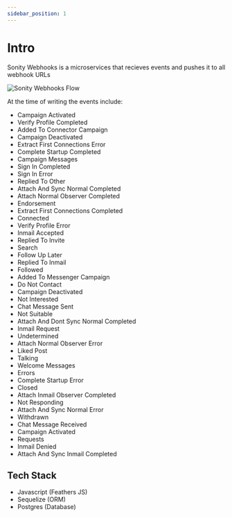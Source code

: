 ```yaml
---
sidebar_position: 1
---
```


# Intro

Sonity Webhooks is a microservices that recieves events and pushes it to all webhook URLs

![Sonity Webhooks Flow](/img/docs/sonity_webhooks.png)

At the time of writing the events include:
- Campaign Activated
- Verify Profile Completed
- Added To Connector Campaign
- Campaign Deactivated
- Extract First Connections Error
- Complete Startup Completed
- Campaign Messages
- Sign In Completed
- Sign In Error
- Replied To Other
- Attach And Sync Normal Completed
- Attach Normal Observer Completed
- Endorsement
- Extract First Connections Completed
- Connected
- Verify Profile Error
- Inmail Accepted
- Replied To Invite
- Search
- Follow Up Later
- Replied To Inmail
- Followed
- Added To Messenger Campaign
- Do Not Contact
- Campaign Deactivated
- Not Interested
- Chat Message Sent
- Not Suitable
- Attach And Dont Sync Normal Completed
- Inmail Request
- Undetermined
- Attach Normal Observer Error
- Liked Post
- Talking
- Welcome Messages
- Errors
- Complete Startup Error
- Closed
- Attach Inmail Observer Completed
- Not Responding
- Attach And Sync Normal Error
- Withdrawn
- Chat Message Received
- Campaign Activated
- Requests
- Inmail Denied
- Attach And Sync Inmail Completed


## Tech Stack
- Javascript (Feathers JS)
- Sequelize (ORM)
- Postgres (Database)



